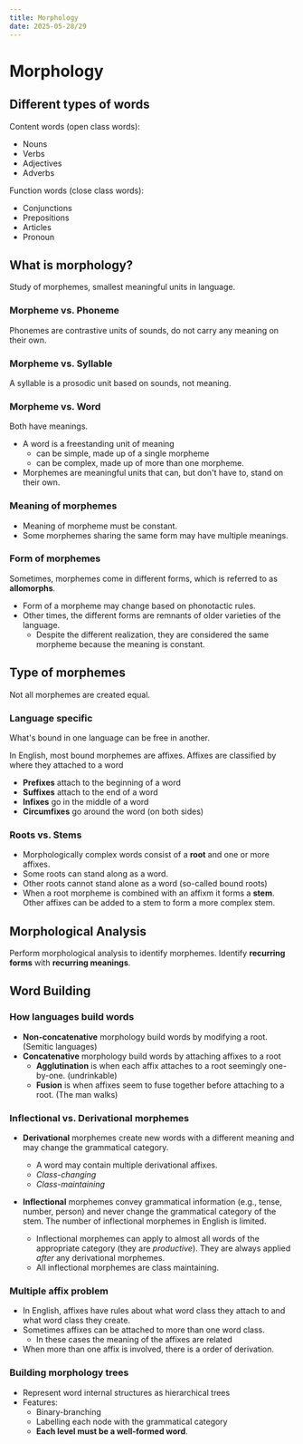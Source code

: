 ```yaml
---
title: Morphology
date: 2025-05-28/29
---
```


# Morphology

## Different types of words
Content words (open class words):
- Nouns
- Verbs
- Adjectives
- Adverbs

Function words (close class words):
- Conjunctions
- Prepositions
- Articles
- Pronoun

## What is morphology?
Study of morphemes, smallest meaningful units in language.

### Morpheme vs. Phoneme
Phonemes are contrastive units of sounds, do not carry any meaning on their own.

### Morpheme vs. Syllable
A syllable is a prosodic unit based on sounds, not meaning.

### Morpheme vs. Word
Both have meanings.
- A word is a freestanding unit of meaning
  - can be simple, made up of a single morpheme
  - can be complex, made up of more than one morpheme.
- Morphemes are meaningful units that can, but don't have to, stand on their own.

### Meaning of morphemes
- Meaning of morpheme must be constant.
- Some morphemes sharing the same form may have multiple meanings.

### Form of morphemes
Sometimes, morphemes come in different forms, which is referred to as **allomorphs**.
- Form of a morpheme may change based on phonotactic rules.
- Other times, the different forms are remnants of older varieties of the language.
  - Despite the different realization, they are considered the same morpheme because the meaning is constant.

## Type of morphemes
Not all morphemes are created equal.

### Language specific
What's bound in one language can be free in another.

In English, most bound morphemes are affixes. Affixes are classified by where they attached to a word
- **Prefixes** attach to the beginning of a word
- **Suffixes** attach to the end of a word
- **Infixes** go in the middle of a word
- **Circumfixes** go around the word (on both sides)

### Roots vs. Stems
- Morphologically complex words consist of a **root** and one or more affixes.
- Some roots can stand along as a word.
- Other roots cannot stand alone as a word (so-called bound roots)
- When a root morpheme is combined with an affixm it forms a **stem**. Other affixes can be added to a stem to form a more complex stem.

## Morphological Analysis
Perform morphological analysis to identify morphemes.
Identify **recurring forms** with **recurring meanings**.


## Word Building

### How languages build words
- **Non-concatenative** morphology build words by modifying a root. (Semitic languages)
- **Concatenative** morphology build words by attaching affixes to a root
  - **Agglutination** is when each affix attaches to a root seemingly one-by-one. (undrinkable)
  - **Fusion** is when affixes seem to fuse together before attaching to a root. (The man walks)

### Inflectional vs. Derivational morphemes
- **Derivational** morphemes create new words with a different meaning and may change the grammatical category.
  - A word may contain multiple derivational affixes.
  - *Class-changing*
  - *Class-maintaining*

- **Inflectional** morphemes convey grammatical information (e.g., tense, number, person) and never change the grammatical category of the stem. The number of inflectional morphemes in English is limited.
  - Inflectional morphemes can apply to almost all words of the appropriate category (they are *productive*). They are always applied *after* any derivational morphemes.
  - All inflectional morphemes are class maintaining.

### Multiple affix problem
- In English, affixes have rules about what word class they attach to and what word class they create.
- Sometimes affixes can be attached to more than one word class.
  - In these cases the meaning of the affixes are related
- When more than one affix is involved, there is a order of derivation.

### Building morphology trees
- Represent word internal structures as hierarchical trees
- Features:    
  - Binary-branching
  - Labelling each node with the grammatical category
  - **Each level must be a well-formed word**.